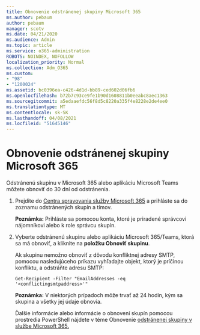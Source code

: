 ```yaml
---
title: Obnovenie odstránenej skupiny Microsoft 365
ms.author: pebaum
author: pebaum
manager: scotv
ms.date: 04/21/2020
ms.audience: Admin
ms.topic: article
ms.service: o365-administration
ROBOTS: NOINDEX, NOFOLLOW
localization_priority: Normal
ms.collection: Adm_O365
ms.custom:
- "98"
- "1200024"
ms.assetid: bc0396ea-c426-4d1d-bb89-ced602d06fb6
ms.openlocfilehash: b72b7c93ce9fe1b90d1608811b0eeabc8aec1363
ms.sourcegitcommit: a5edaaefdc56f8d5c8220a335f4e8228e2de4ee0
ms.translationtype: MT
ms.contentlocale: sk-SK
ms.lasthandoff: 04/08/2021
ms.locfileid: "51645146"
---
```

# <a name="restore-a-deleted-microsoft-365-group"></a>Obnovenie odstránenej skupiny Microsoft 365

Odstránenú skupinu v Microsoft 365 alebo aplikáciu Microsoft Teams môžete obnoviť do 30 dní od odstránenia.

1. Prejdite do [Centra spravovania služby Microsoft 365](https://aka.ms/RestoreDeletedGroup) a prihláste sa do zoznamu odstránených skupín a tímov.

    **Poznámka:** Prihláste sa pomocou konta, ktoré je priradené správcovi nájomníkovi alebo k role správcu skupín.

1. Vyberte odstránenú skupinu alebo aplikáciu Microsoft 365/Teams, ktorá sa má obnoviť, a kliknite na **položku Obnoviť skupinu**.

    Ak skupinu nemožno obnoviť z dôvodu konfliktnej adresy SMTP, pomocou nasledujúceho príkazu vyhľadajte objekt, ktorý je príčinou konfliktu, a odstráňte adresu SMTP:

    `Get-Recipient -Filter "EmailAddresses -eq '<conflictingsmtpaddress>'"`

    **Poznámka:** V niektorých prípadoch môže trvať až 24 hodín, kým sa skupina a všetky jej údaje obnovia.

    Ďalšie informácie alebo informácie o obnovení skupín pomocou prostredia PowerShell nájdete v téme Obnovenie [odstránenej skupiny v službe Microsoft 365.](https://go.microsoft.com/fwlink/?linkid=867802)